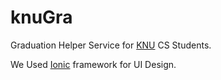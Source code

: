 # knuGra
Graduation Helper Service for [KNU](https://cse.knu.ac.kr) CS Students.




We Used [Ionic](https://ionicframework.com) framework for UI Design.
